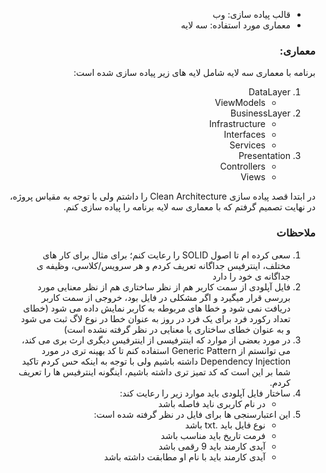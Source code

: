 <div dir="rtl">

- قالب پیاده سازی: وب  
- معماری مورد استفاده: سه لایه  


### معماری:

برنامه با معماری سه لایه شامل لایه های زیر پیاده سازی شده است:  
1. DataLayer
   - ViewModels
2. BusinessLayer
   - Infrastructure
   - Interfaces
   - Services
3. Presentation
   - Controllers
   - Views

در ابتدا قصد پیاده سازی Clean Architecture را داشتم ولی با توجه به مقیاس پروژه، در نهایت تصمیم گرفتم که با معماری سه لایه برنامه را پیاده سازی کنم.

### ملاحظات

1. سعی کرده ام تا اصول SOLID را رعایت کنم؛ برای مثال برای کار های مختلف، اینترفیس جداگانه تعریف کردم و هر سرویس/کلاسی، وظیفه ی جداگانه ی خود را دارد
2. فایل آپلودی از سمت کاربر هم از نظر ساختاری هم از نظر معنایی مورد بررسی قرار میگیرد و اگر مشکلی در فایل بود، خروجی از سمت کاربر دریافت نمی شود و خطا های مربوطه به کاربر نمایش داده می شود (خطای تعداد رکورد فرد برای یک فرد در روز به عنوان خطا در نوع لاگ ثبت می شود و به عنوان خطای ساختاری یا معنایی در نظر گرفته نشده است)
3. در مورد بعضی از موارد که اینترفیسی از اینترفیس دیگری ارث بری می کند، می توانستم از Generic Pattern استفاده کنم تا کد بهینه تری در مورد Dependency Injection داشته باشیم ولی با توجه به اینکه حس کردم تاکید شما بر این است که کد تمیز تری داشته باشیم، اینگونه اینترفیس ها را تعریف کردم.
4. ساختار فایل آپلودی باید موارد زیر را رعایت کند:
    - در نام کاربری ناید فاصله باشد
6. این اعتبارسنجی ها برای فایل در نظر گرفته شده است:
    - نوع فایل باید .txt باشد
    - فرمت تاریخ باید مناسب باشد
    - آیدی کارمند باید 9 رقمی باشد
    - آیدی کارمند باید با نام او مطابقت داشته باشد

</div>
